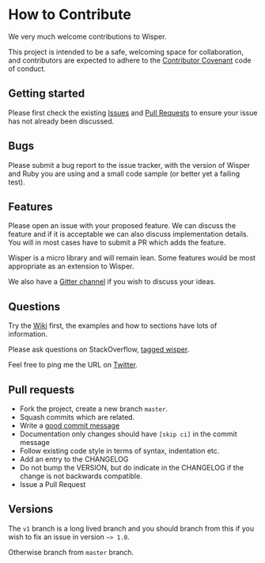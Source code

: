# How to Contribute

We very much welcome contributions to Wisper.

This project is intended to be a safe, welcoming space for collaboration,
and contributors are expected to adhere to the
[Contributor Covenant](http://contributor-covenant.org) code of conduct.

## Getting started

Please first check the existing [Issues](https://github.com/krisleech/wisper/issues) 
and [Pull Requests](https://github.com/krisleech/wisper/pulls) to ensure your
issue has not already been discussed.

## Bugs

Please submit a bug report to the issue tracker, with the version of Wisper
and Ruby you are using and a small code sample (or better yet a failing test).

## Features

Please open an issue with your proposed feature. We can discuss the feature and
if it is acceptable we can also discuss implementation details. You will in
most cases have to submit a PR which adds the feature. 

Wisper is a micro library and will remain lean. Some features would be most
appropriate as an extension to Wisper.

We also have a [Gitter channel](https://gitter.im/krisleech/wisper) if you wish to discuss your ideas.

## Questions

Try the [Wiki](https://github.com/krisleech/wisper/wiki) first, the examples
and how to sections have lots of information.

Please ask questions on StackOverflow, [tagged wisper](https://stackoverflow.com/questions/tagged/wisper).

Feel free to ping me the URL on [Twitter](https://twitter.com/krisleech).

## Pull requests

* Fork the project, create a new branch `master`.
* Squash commits which are related.
* Write a [good commit message](http://tbaggery.com/2008/04/19/a-note-about-git-commit-messages.html)
* Documentation only changes should have `[skip ci]` in the commit message
* Follow existing code style in terms of syntax, indentation etc.
* Add an entry to the CHANGELOG
* Do not bump the VERSION, but do indicate in the CHANGELOG if the change is
not backwards compatible.
* Issue a Pull Request

## Versions

The `v1` branch is a long lived branch and you should
branch from this if you wish to fix an issue in version `~> 1.0`.

Otherwise branch from `master` branch.

